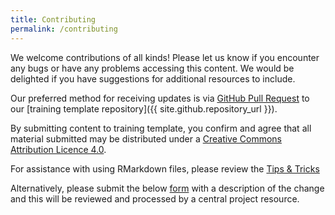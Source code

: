 ```yaml
---
title: Contributing
permalink: /contributing
---
```


We welcome contributions of all kinds! Please let us know if you encounter any bugs or have any problems accessing this content. We would be delighted if you have suggestions for additional resources to include.

Our preferred method for receiving updates is via [GitHub Pull Request](https://docs.github.com/en/github/collaborating-with-issues-and-pull-requests/about-pull-requests) to our [training template repository]({{ site.github.repository_url }}).

By submitting content to training template, you confirm and agree that all material submitted may be distributed under a [Creative Commons Attribution Licence 4.0](https://creativecommons.org/licenses/by/4.0/).

For assistance with using RMarkdown files, please review the [Tips & Tricks](https://docs.google.com/document/d/1Nd6K2RPqQqbs7cUcSayBgb9mapbicG8qPC1XVBncdYs/edit?usp=sharing)

Alternatively, please submit the below [form](https://forms.gle/dqVxPPmcwTLfpYaY9) with a description of the change and this will be reviewed and processed by a central project resource. 